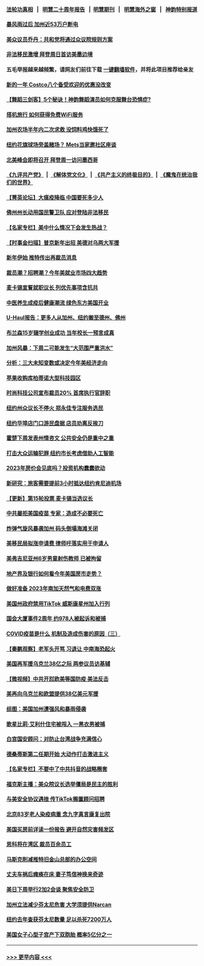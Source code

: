#### [法轮功真相](https://github.com/gfw-breaker/truth/blob/master/README.md?t=0) &nbsp;&nbsp;|&nbsp;&nbsp; [明慧二十周年报告](https://github.com/gfw-breaker/mh-reports/blob/master/README.md?t=0) &nbsp;&nbsp;|&nbsp;&nbsp;[明慧期刊](https://github.com/gfw-breaker/mh-qikan) &nbsp;&nbsp;|&nbsp;&nbsp; [明慧海外之窗](https://github.com/gfw-breaker/mh-news/blob/master/README.md?t=0) &nbsp;&nbsp;|&nbsp;&nbsp; [神韵特别报道](https://github.com/gfw-breaker/mh-news/blob/master/shenyun.md?t=0)
#### [暴风雨过后 加州近53万户断电](../pages/nsc412/n13900203.md?t=01090343) 
#### [美众议员乔丹：共和党将通过众议院规则方案](../pages/nsc412/n13902454.md?t=01090343) 
#### [非法移民激增 拜登周日首访美墨边境](../pages/nsc412/n13902437.md?t=01090343) 
#### 五毛举报越来越频繁，请网友们前往下载 [一键翻墙软件](https://github.com/gfw-breaker/ssr-accounts)，并将此项目推荐给亲友
#### [新的一年 Costco八个备受欢迎的优惠没改变](../pages/nsc412/n13898059.md?t=01090343) 
#### [【舞蹈三剑客】5个秘诀！神韵舞蹈演员如何克服舞台恐惧症?](../pages/nsc412/n13902089.md?t=01090343) 
#### [搭机旅行 如何获得免费WiFi服务](../pages/nsc412/n13885866.md?t=01090343) 
#### [加州农场半年内二次求救 没饲料鸡快饿死了](../pages/nsc412/n13901932.md?t=01090343) 
#### [纽约花旗球场旁盖赌场？ Mets当家邀社区座谈](../pages/nsc412/n13901985.md?t=01090343) 
#### [北美峰会即将召开 拜登周一访问墨西哥](../pages/nsc412/n13901884.md?t=01090343) 
#### [《九评共产党》](https://github.com/begood0513/9ping.md/blob/master/README.md) &nbsp;|&nbsp; [《解体党文化》](../../../../jtdwh.md/blob/master/README.md)  &nbsp;|&nbsp; [《共产主义的终极目的》](../../../../gczydzjmd.md/blob/master/README.md) &nbsp;|&nbsp; [《魔鬼在统治我们的世界》](../../../../mgztzwmdsj.md/blob/master/README.md) 
#### [【菁英论坛】大瘟疫降临 中国要死多少人](../pages/nsc412/n13901823.md?t=01090343) 
#### [佛州州长动用国民警卫队 应对登陆非法移民](../pages/nsc412/n13901832.md?t=01090343) 
#### [【名家专栏】美中什么情况下会发生热战？](../pages/nsc412/n13901680.md?t=01090343) 
#### [【时事金扫描】普京新年出招 美德对乌两大军援](../pages/nsc412/n13901740.md?t=01090343) 
#### [新年伊始 推特传出再裁员消息](../pages/nsc412/n13901814.md?t=01090343) 
#### [裁员潮？招聘潮？今年美就业市场四大趋势](../pages/nsc412/n13901713.md?t=01090343) 
#### [麦卡锡宣誓就职议长 列优先事项含抗共](../pages/nsc412/n13901685.md?t=01090343) 
#### [中医养生成疫后健康潮流 绿色东方美国开业](../pages/nsc412/n13901636.md?t=01090343) 
#### [U-Haul报告：更多人从加州、纽约搬至德州、佛州](../pages/nsc412/n13901461.md?t=01090343) 
#### [布兰森15岁辍学创业成功 当年校长一预言成真](../pages/nsc412/n13901346.md?t=01090343) 
#### [加州风暴：下周二可能发生“大范围严重洪水”](../pages/nsc412/n13901457.md?t=01090343) 
#### [分析：三大未知变数或决定今年美经济走向](../pages/nsc412/n13901194.md?t=01090343) 
#### [苹果收购库柏蒂诺大型科技园区](../pages/nsc412/n13901385.md?t=01090343) 
#### [时尚科技公司宣布裁员20% 首席执行官辞职](../pages/nsc412/n13901375.md?t=01090343) 
#### [纽约州众议长不停火 郑永佳专注服务选民](../pages/nsc412/n13901288.md?t=01090343) 
#### [纽约华埠店门口游民盘据 店员劝离反挨刀](../pages/nsc412/n13901290.md?t=01090343) 
#### [霍楚下周发表州情咨文 公共安全仍是重中之重](../pages/nsc412/n13901316.md?t=01090343) 
#### [打击大众运输犯罪 纽约市长考虑借助人工智能](../pages/nsc412/n13901286.md?t=01090343) 
#### [2023年房价会见底吗？投资机构蠢蠢欲动](../pages/nsc412/n13901344.md?t=01090343) 
#### [新研究：旅客需要提前3小时抵达纽约肯尼迪机场](../pages/nsc412/n13901312.md?t=01090343) 
#### [【更新】第15轮投票 麦卡锡当选议长](../pages/nsc412/n13900865.md?t=01090343) 
#### [中共屡拒美国疫苗 专家：造成不必要死亡](../pages/nsc412/n13901178.md?t=01090343) 
#### [炸弹气旋风暴袭加州 码头倒塌海滩关闭](../pages/nsc412/n13901245.md?t=01090343) 
#### [美移民局拟涨申请费 律师吁落实用于申请人](../pages/nsc412/n13901226.md?t=01090343) 
#### [美弗吉尼亚州6岁男童射伤教师 已被拘留](../pages/nsc412/n13901205.md?t=01090343) 
#### [地产界及银行如何看今年美国房市走势？](../pages/nsc412/n13901216.md?t=01090343) 
#### [做好准备 2023年南加天然气和电费双涨](../pages/nsc412/n13901200.md?t=01090343) 
#### [美国州政府禁用TikTok 威斯康星州加入行列](../pages/nsc412/n13901143.md?t=01090343) 
#### [国会大厦事件2周年 约978人被起诉和被捕](../pages/nsc412/n13901193.md?t=01090343) 
#### [COVID疫苗是什么 机制及造成伤害的原因（三）](../pages/nsc412/n13901168.md?t=01090343) 
#### [【秦鹏观察】老军头开骂 习退让 中南海恐起火](../pages/nsc412/n13901137.md?t=01090343) 
#### [美国再军援乌克兰38亿之际 两参议员访基辅](../pages/nsc412/n13900971.md?t=01090343) 
#### [【微视频】中共开怼欧美等国防疫 美法反击](../pages/nsc412/n13900969.md?t=01090343) 
#### [美再向乌克兰和欧盟提供38亿美元军援](../pages/nsc412/n13901141.md?t=01090343) 
#### [组图：美国加州遭强风和暴雨侵袭](../pages/nsc412/n13900722.md?t=01090343) 
#### [歌星比莉‧艾利什住宅被闯入 一黑衣男被捕](../pages/nsc412/n13901099.md?t=01090343) 
#### [白宫国安顾问：对防止台湾战争充满信心](../pages/nsc412/n13901059.md?t=01090343) 
#### [德桑蒂斯第二任期开始 大动作打击激进主义](../pages/nsc412/n13900994.md?t=01090343) 
#### [【名家专栏】不要中了中共抖音的战略圈套](../pages/nsc412/n13900900.md?t=01090343) 
#### [福克斯主播：美众院议长选举僵局是民主的胜利](../pages/nsc412/n13901068.md?t=01090343) 
#### [与美安全协议遇挫 传TikTok搁置顾问招聘](../pages/nsc412/n13900899.md?t=01090343) 
#### [北京83岁老人染疫病重 念九字真言康复出院](../pages/nsc412/n13900577.md?t=01090343) 
#### [美国买房前详读一份报告 避开自然灾害频发区](../pages/nsc412/n13900529.md?t=01090343) 
#### [思科将在湾区 裁员百余员工](../pages/nsc412/n13901037.md?t=01090343) 
#### [马斯克削减推特旧金山总部的办公空间](../pages/nsc412/n13901033.md?t=01090343) 
#### [丈夫车祸后瘫痪在床 妻子笃信神换来奇迹](../pages/nsc412/n13900640.md?t=01090343) 
#### [美日下周举行2加2会谈 聚焦安全防卫](../pages/nsc412/n13900968.md?t=01090343) 
#### [加州立法减少芬太尼危害 大学须提供Narcan](../pages/nsc412/n13901026.md?t=01090343) 
#### [纽约去年查获芬太尼数量 足以杀死7200万人](../pages/nsc412/n13900574.md?t=01090343) 
#### [美国女子心型子宫产下双胞胎 概率5亿分之一](../pages/nsc412/n13900956.md?t=01090343) 

----
#### [ >>> 更早内容 <<< ](../indexes/nsc412-earlier.md)
